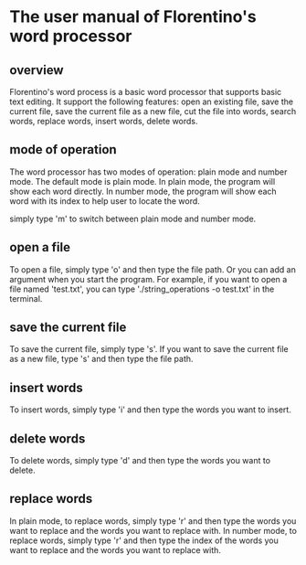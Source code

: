 The user manual of Florentino's word processor
=========================================

overview
--------

Florentino's word process is a basic word processor that supports basic text editing. It support the following features:
open an existing file, save the current file, save the current file as a new file, cut the file into words, search words, replace words, insert words, delete words.

mode of operation
-----------------

The word processor has two modes of operation: plain mode and number mode. The default mode is plain mode. In plain mode, the program will show each word directly. In number mode, the program will show each word with its index to help user to locate the word.

simply type 'm' to switch between plain mode and number mode.

open a file
-----------

To open a file, simply type 'o' and then type the file path. Or you can add an argument when you start the program. For example, if you want to open a file named 'test.txt', you can type './string_operations -o test.txt' in the terminal.

save the current file
---------------------

To save the current file, simply type 's'. If you want to save the current file as a new file, type 's' and then type the file path.

insert words
------------

To insert words, simply type 'i' and then type the words you want to insert.

delete words
------------

To delete words, simply type 'd' and then type the words you want to delete.

replace words
-------------

In plain mode, to replace words, simply type 'r' and then type the words you want to replace and the words you want to replace with. In number mode, to replace words, simply type 'r' and then type the index of the words you want to replace and the words you want to replace with.
